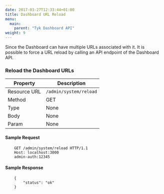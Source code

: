 ```yaml
---
date: 2017-03-27T12:33:44+01:00
title: Dashboard URL Reload
menu:
  main:
    parent: "Tyk Dashboard API"
weight: 9 
---
```


Since the Dashboard can have multiple URLs associated with it. It is possible to force a URL reload by calling an API endpoint of the Dashboard API.

### Reload the Dashboard URLs

| **Property** | **Description**        |
| ------------ | ---------------------- |
| Resource URL | `/admin/system/reload` |
| Method       | GET                    |
| Type         | None                   |
| Body         | None                   |
| Param        | None                   |

#### Sample Request

```{.copyWrapper}
    GET /admin/system/reload HTTP/1.1
    Host: localhost:3000
    admin-auth:12345
```

#### Sample Response
```
    {
        "status": "ok"
    }
```
